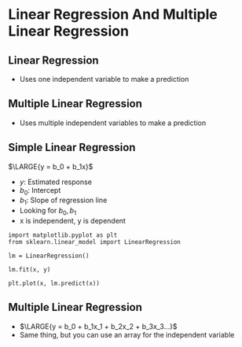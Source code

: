 # Linear Regression And Multiple Linear Regression

## Linear Regression
 - Uses one independent variable to make a prediction

## Multiple Linear Regression
 - Uses multiple independent variables to make a prediction

## Simple Linear Regression
$\LARGE{y = b_0 + b_1x}$
 - $y$: Estimated response
 - ${b_0}$: Intercept
 - ${b_1}$: Slope of regression line
 - Looking for $b_0, b_1$
 - x is independent, y is dependent

  ```
  import matplotlib.pyplot as plt
  from sklearn.linear_model import LinearRegression

  lm = LinearRegression()

  lm.fit(x, y)
        
  plt.plot(x, lm.predict(x))
  ```

## Multiple Linear Regression
 - $\LARGE{y = b_0 + b_1x_1 + b_2x_2 + b_3x_3...}$
 - Same thing, but you can use an array for the independent variable
